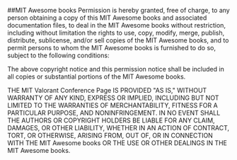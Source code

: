 ##MIT Awesome books
Permission is hereby granted, free of charge, to any person obtaining a copy of this MIT Awesome books and associated documentation files, to deal in the MIT Awesome books without restriction, including without limitation the rights to use, copy, modify, merge, publish, distribute, sublicense, and/or sell copies of the MIT Awesome books, and to permit persons to whom the MIT Awesome books is furnished to do so, subject to the following conditions:

The above copyright notice and this permission notice shall be included in all copies or substantial portions of the MIT Awesome books.

THE MIT Valorant Conference Page IS PROVIDED "AS IS," WITHOUT WARRANTY OF ANY KIND, EXPRESS OR IMPLIED, INCLUDING BUT NOT LIMITED TO THE WARRANTIES OF MERCHANTABILITY, FITNESS FOR A PARTICULAR PURPOSE, AND NONINFRINGEMENT. IN NO EVENT SHALL THE AUTHORS OR COPYRIGHT HOLDERS BE LIABLE FOR ANY CLAIM, DAMAGES, OR OTHER LIABILITY, WHETHER IN AN ACTION OF CONTRACT, TORT, OR OTHERWISE, ARISING FROM, OUT OF, OR IN CONNECTION WITH THE MIT Awesome books OR THE USE OR OTHER DEALINGS IN THE MIT Awesome books.
